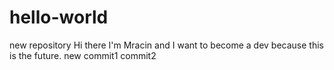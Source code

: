 # hello-world
new repository
Hi there I'm Mracin and I want to become a dev because this is the future.
new commit1
commit2

